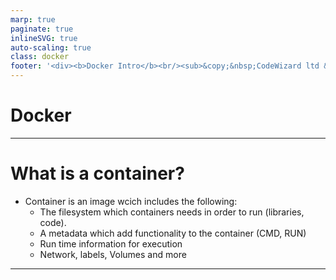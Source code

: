 ```yaml
---
marp: true
paginate: true
inlineSVG: true
auto-scaling: true
class: docker
footer: '<div><b>Docker Intro</b><br/><sub>&copy;&nbsp;CodeWizard ltd &thinsp;|&thinsp; nirgeier@gmail.com</sub></div>'
---
```


# Docker

---

# What is a container?
- Container is an image wcich includes the following:
    - The filesystem which containers needs in order to run (libraries, code).
    - A metadata which add functionality to the container (CMD, RUN)
    - Run time information for execution
    - Network, labels, Volumes and more

---
    
